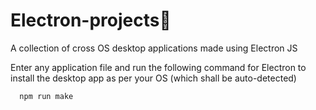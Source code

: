 # Electron-projects🌌 

A collection of cross OS desktop applications made using Electron JS

Enter any application file and run the following command for Electron to install the desktop app as per your OS (which shall be auto-detected)

```bash
  npm run make
```
